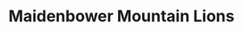 ---
templateKey: team
title: Maidenbower Mountain Lions
logoImage: /img/team-logos/maidenbower-mountain-lions.JPG
slug: maindenbower-mountain-lions
conference: East
homeGround: Maidenbower PF
---